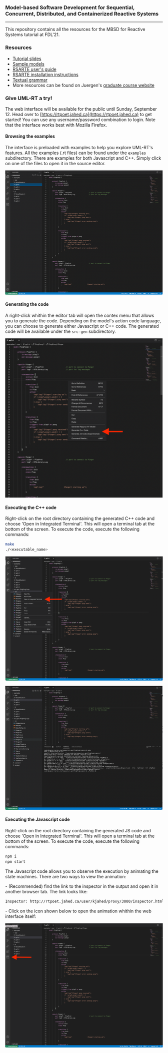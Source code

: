 ### Model-based Software Development for Sequential, Concurrent, Distributed, and Containerized Reactive Systems
---

This repository contains all the resources for the MBSD for Reactive Systems
tutorial at FDL'21.

### Resources 
- [Tutorial slides]()
- [Sample models](https://github.com/kjahed/FDL21/blob/master/sampleModelsForFDL21Tutorial.zip?raw=true)
- [RSARTE user's guide](https://rsarte.hcldoc.com/help/nav/26)
- [RSARTE installation instructions](http://jahed.ca/rsarte)
- [Textual grammar](https://github.com/kjahed/rtpoet-dsl/blob/master/ca.jahed.rtpoet.dsl/src/main/java/ca/jahed/rtpoet/dsl/Rt.xtext)  
- More resources can be found on Juergen's [graduate course website](https://research.cs.queensu.ca/home/dingel/cisc836_W21/index.html)

### Give UML-RT a try!
The web interface will be available for the public until Sunday, September 12. Head over to [https://rtpoet.jahed.ca](https://rtpoet.jahed.ca) to get started!
You can use any username/password combination to login. Note that the interface works best with Mozilla Firefox.

#### Browsing the examples
The interface is preloaded with examples to help you explore UML-RT's features. All the examples (.rt files) can be found under the ```examples``` subdirectory. There are examples for both Javascript and C++. Simply click on one of the files to open it in the source editor.

![examples.png](examples.png)

#### Generating the code
A right-click whithin the editor tab will open the contex menu that allows you to generate the code. Depending on the model's action code language, you can choose to generate either Javascript or C++ code. The generated code will be available under the ```src-gen``` subdirectory.

![generate.png](generate.png)

#### Executing the C++ code
Right-click on the root directory containing the generated C++ code and choose 'Open in Integrated Terminal'. This will open a terminal tab at the bottom of the screen. To execute the code, execute the following commands:
```bash
make
./<executable_name>
```

![terminal.png](terminal.png)

![build.png](build.png)

#### Executing the Javascript code
Right-click on the root directory containing the generated JS code and choose 'Open in Integrated Terminal'. This will open a terminal tab at the bottom of the screen. To execute the code, execute the following commands:
```bash
npm i
npm start
```

The Javascript code allows you to observe the execution by animating the state machines. There are two ways to view the animation:

\- (Recommended) find the link to the inspector in the output and open it in another browser tab. The link looks like:
```bash
Inspector: http://rtpoet.jahed.ca/user/kjahed/proxy/3000/inspector.html?server=rtpoet.jahed.ca/user/kjahed/proxy/8801
```

\- Click on the icon shown below to open the animation whithin the web interface itself:

![browser.png](browser.png)
